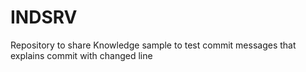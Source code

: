 # INDSRV
Repository to share Knowledge
sample to test commit messages that explains commit with changed line
